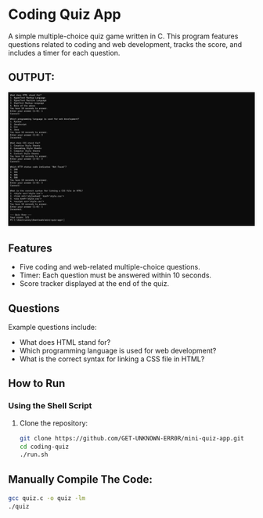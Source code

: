 # Coding Quiz App

A simple multiple-choice quiz game written in C. This program features questions related to coding and web development, tracks the score, and includes a timer for each question.

## OUTPUT:
![quiz Screenshot](quiz.png)

## Features
- Five coding and web-related multiple-choice questions.
- Timer: Each question must be answered within 10 seconds.
- Score tracker displayed at the end of the quiz.

## Questions
Example questions include:
- What does HTML stand for?
- Which programming language is used for web development?
- What is the correct syntax for linking a CSS file in HTML?

## How to Run

### Using the Shell Script
1. Clone the repository:
   ```bash
   git clone https://github.com/GET-UNKNOWN-ERR0R/mini-quiz-app.git
   cd coding-quiz
   ./run.sh
   
## Manually Compile The Code:
   ```bash
   gcc quiz.c -o quiz -lm
   ./quiz
